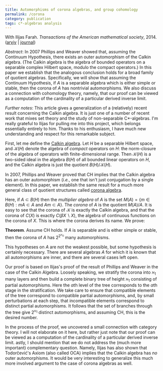 ```yaml
---
title: Automorphisms of corona algebras, and group cohomology
permalink: /corona
category: publication
tags: c*-algebras analysis
---
```


With Ilijas Farah. *Transactions of the American mathematical society*, 2014. ([ar&chi;iv](http://arxiv.org/abs/1204.4839) \| [journal](http://dx.doi.org/10.1090/S0002-9947-2014-06146-1))<!--more-->

*Abstract*: In 2007 Phillips and Weaver showed that, assuming the Continuum Hypothesis, there exists an outer automorphism of the Calkin algebra.  (The Calkin algebra is the algebra of bounded operators on a separable complex Hilbert space, modulo the compact operators.) In this paper we establish that the analogous conclusion holds for a broad family of quotient algebras.  Specifically, we will show that assuming the Continuum Hypothesis, if $A$ is a separable algebra which is either simple or stable, then the corona of $A$ has nontrivial automorphisms.  We also discuss a connection with cohomology theory, namely, that our proof can be viewed as a computation of the cardinality of a particular derived inverse limit.

*Further notes*: This article gives a generalization of a (relatively) recent result concerning the Calkin algebra.  It is just one of a number of recent work that mixes set theory and the study of non-separable C*-algebras.  I'm really grateful to Ilijas for pulling me into this project, which belongs essentially entirely to him.  Thanks to his enthusiasm, I have much new understanding and respect for this remarkable subject.

First, let me define the [Calkin algebra](http://en.wikipedia.org/wiki/Calkin_algebra).  Let $H$ be a separable Hilbert space, and $\mathcal K(H)$ denote the algebra of *compact* operators on $H$: the norm-closure of the algebra of operators with finite-dimensional range.  Then $\mathcal K(H)$ is a two-sided ideal in the algebra $B(H)$ of all bounded linear operators on $H$, and the Calkin algebra is just the quotient $B(H)/\mathcal K(H)$.

In 2007, Phillips and Weaver proved that CH implies that the Calkin algebra has an outer automorphism (*i.e.*, one that isn't just conjugation by a single element).  In this paper, we establish the same result for a much more general class of quotient structures called [corona algebra](http://en.wikipedia.org/wiki/Corona_algebra#Corona_algebra).

Here, if $A\subset B(H)$ then the *multiplier algebra* of $A$ is the set $M(A)=\{m\in B(H):mA\subset A\text{ and }Am\subset A\}$.  The *corona* of $A$ is the quotient $M(A)/A$.  It is easy to see that the corona of $\mathcal K$ is exactly the Calkin algebra, and that the corona of $C(X)$ is exactly $C(\beta X\smallsetminus X)$, the algebra of continuous functions on the corona of $X$.  This is where the corona derives its name.  We prove:

**Theorem**.  Assume CH holds.  If $A$ is separable and is either simple or stable, then the corona of $A$ has $2^{2^{\aleph_0}}$ many automorphisms.

This hypotheses on $A$ are not the weakest possible, but some hypothesis is certainly necessary.  There are several algebras $A$ for which it is known that all automorphisms are inner, and there are several cases left open.

Our proof is based on Ilijas's proof of the result of Phillips and Weaver in the case of the Calkin Algebra.  Loosely speaking, we stratify the corona into $\aleph_1$ many layers and then build a complete binary tree of height $\aleph_1$ consisting of partial automorphisms.  Here the $\alpha$th level of the tree corresponds to the $\alpha$th stage in the stratification.  We take care to ensure that compatible elements of the tree correspond to compatible partial automorphisms, and, by small perturbations at each step, that incompatible elements correspond to distinct partial automorphisms.  It follows that the set of branches through the tree give $2^{\aleph_1}$ distinct automorphisms, and assuming CH, this is the desired number.

In the process of the proof, we uncovered a small connection with category theory.  I will not elaborate on it here, but rather just note that our proof can be viewed as a computation of the cardinality of a particular derived inverse limit.
astly, I should mention that we do not address the (much more important) complementary question.  Namely, Ilijas has also shown that Todorčević's Axiom (also called OCA) implies that the Calkin algebra has *no* outer automorphisms.  It would be very interesting to generalize this much more involved argument to the case of corona algebras as well.
